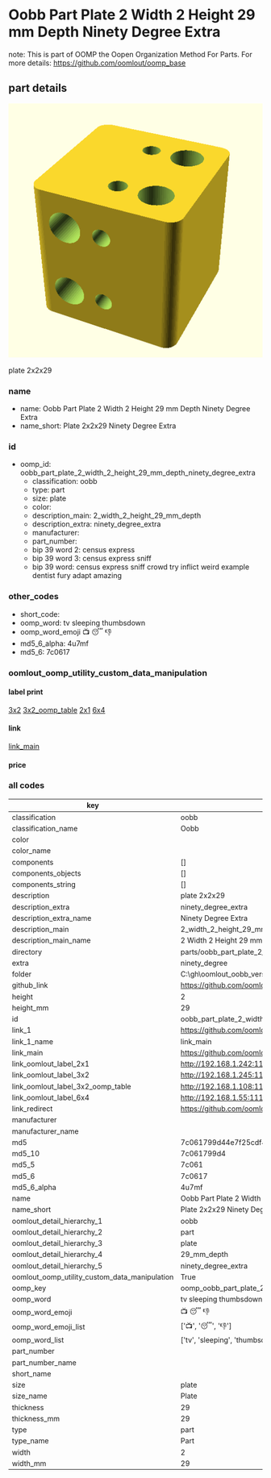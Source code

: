 # Oobb Part Plate 2 Width 2 Height 29 mm Depth Ninety Degree Extra  

note: This is part of OOMP the Oopen Organization Method For Parts. For more details: https://github.com/oomlout/oomp_base

##  part details
  

[![](3dpr.png)](3dpr.png)

plate 2x2x29



### name
* name: Oobb Part Plate 2 Width 2 Height 29 mm Depth Ninety Degree Extra
* name_short: Plate 2x2x29 Ninety Degree Extra
### id
* oomp_id: oobb_part_plate_2_width_2_height_29_mm_depth_ninety_degree_extra
  * classification: oobb
  * type: part
  * size: plate
  * color: 
  * description_main: 2_width_2_height_29_mm_depth
  * description_extra: ninety_degree_extra
  * manufacturer: 
  * part_number: 
  * bip 39 word 2: census express
  * bip 39 word 3: census express sniff
  * bip 39 word: census express sniff crowd try inflict weird example dentist fury adapt amazing

### other_codes
* short_code: 
* oomp_word: tv sleeping thumbsdown
* oomp_word_emoji :tv: :sleeping: :thumbsdown:
* md5_6_alpha: 4u7mf
* md5_6: 7c0617






### oomlout_oomp_utility_custom_data_manipulation
#### label print
[3x2](http://192.168.1.245:1112/?label=oomp%204u7mf)
[3x2_oomp_table](http://192.168.1.108:1112/?label=oomp%204u7mf)
[2x1](http://192.168.1.242:1112/?label=oomp%204u7mf)
[6x4](http://192.168.1.55:1112/?label=oomp%204u7mf)    

#### link

[link_main](https://github.com/oomlout/oomlout_oobb_version_4_generated_parts/tree/main/navigation_oomp/oobb/part/plate/2_width_2_height_29_mm_depth/ninety_degree_extra/part)                              

#### price







### all codes 
| key | value |  
| --- | --- |  
| classification | oobb |  
| classification_name | Oobb |  
| color |  |  
| color_name |  |  
| components | [] |  
| components_objects | [] |  
| components_string | [] |  
| description | plate 2x2x29 |  
| description_extra | ninety_degree_extra |  
| description_extra_name | Ninety Degree Extra |  
| description_main | 2_width_2_height_29_mm_depth |  
| description_main_name | 2 Width 2 Height 29 mm Depth |  
| directory | parts/oobb_part_plate_2_width_2_height_29_mm_depth_ninety_degree_extra |  
| extra | ninety_degree |  
| folder | C:\gh\oomlout_oobb_version_4_generated_parts\parts\oobb_part_plate_2_width_2_height_29_mm_depth_ninety_degree_extra |  
| github_link | https://github.com/oomlout/oomlout_oomp_part_src/tree/main/parts/oobb_part_plate_2_width_2_height_29_mm_depth_ninety_degree_extra |  
| height | 2 |  
| height_mm | 29 |  
| id | oobb_part_plate_2_width_2_height_29_mm_depth_ninety_degree_extra |  
| link_1 | https://github.com/oomlout/oomlout_oobb_version_4_generated_parts/tree/main/navigation_oomp/oobb/part/plate/2_width_2_height_29_mm_depth/ninety_degree_extra/part |  
| link_1_name | link_main |  
| link_main | https://github.com/oomlout/oomlout_oobb_version_4_generated_parts/tree/main/navigation_oomp/oobb/part/plate/2_width_2_height_29_mm_depth/ninety_degree_extra/part |  
| link_oomlout_label_2x1 | http://192.168.1.242:1112/?label=oomp%204u7mf |  
| link_oomlout_label_3x2 | http://192.168.1.245:1112/?label=oomp%204u7mf |  
| link_oomlout_label_3x2_oomp_table | http://192.168.1.108:1112/?label=oomp%204u7mf |  
| link_oomlout_label_6x4 | http://192.168.1.55:1112/?label=oomp%204u7mf |  
| link_redirect | https://github.com/oomlout/oomlout_oobb_version_4_generated_parts/tree/main/parts/oobb_plate_02_02_29_ex_ninety_degree |  
| manufacturer |  |  
| manufacturer_name |  |  
| md5 | 7c061799d44e7f25cdf4f3459ad4312a |  
| md5_10 | 7c061799d4 |  
| md5_5 | 7c061 |  
| md5_6 | 7c0617 |  
| md5_6_alpha | 4u7mf |  
| name | Oobb Part Plate 2 Width 2 Height 29 mm Depth Ninety Degree Extra |  
| name_short | Plate 2x2x29 Ninety Degree Extra |  
| oomlout_detail_hierarchy_1 | oobb |  
| oomlout_detail_hierarchy_2 | part |  
| oomlout_detail_hierarchy_3 | plate |  
| oomlout_detail_hierarchy_4 | 29_mm_depth |  
| oomlout_detail_hierarchy_5 | ninety_degree_extra |  
| oomlout_oomp_utility_custom_data_manipulation | True |  
| oomp_key | oomp_oobb_part_plate_2_width_2_height_29_mm_depth_ninety_degree_extra |  
| oomp_word | tv sleeping thumbsdown |  
| oomp_word_emoji | :tv: :sleeping: :thumbsdown: |  
| oomp_word_emoji_list | [':tv:', ':sleeping:', ':thumbsdown:'] |  
| oomp_word_list | ['tv', 'sleeping', 'thumbsdown'] |  
| part_number |  |  
| part_number_name |  |  
| short_name |  |  
| size | plate |  
| size_name | Plate |  
| thickness | 29 |  
| thickness_mm | 29 |  
| type | part |  
| type_name | Part |  
| width | 2 |  
| width_mm | 29 |  
